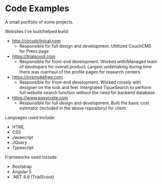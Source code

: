 # Code Examples 
A small portfolio of some projects.

Websites I've built/helped build:
   * http://circuitclinical.com
      * Responsible for full design and development. Utitlized CouchCMS for Press page
   * https://trialscout.com
       * Responsible for front-end development. Worked with/Managed team of developers for overall product. Largest undertaking during time there was overhaul of the profile pages for research centers.
   * https://nysmokefree.com
        * Responsible for front-end development. Worked closely with designer on the look and feel. Intergrated TipueSearch to perform full website search function without the need for backend database. 
   * https://www.poxycrete.com
        * Responsible for full design and development. Built the basic cost estimator (included in the above repository) for client.

Languages used include:
   * HTML
   * CSS 
   * Javascript
   * JQuery
   * Typescript

Frameworks used include:
   * Bootstrap
   * Angular 5
   * .NET 4.6 (TrialScout)
